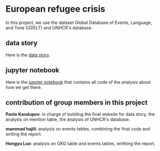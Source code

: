 # European refugee crisis

In this project, we use the dataset Global Database of Events, Language, and Tone (GDELT) and UNHCR's database.

## data story
Here is the [data story](https://infopaul.github.io/#home).

## jupyter notebook
Here is the [jupyter notebook](data_exploration.html) that contains all code of the analysis about how we get there.

## contribution of group members in this project

**Pavlo Karalupov**: in charge of building the final website for data story, the analysis on mention table, the analysis of UNHCR's database.

**mammad hajili**: analysis on events tables, combining the final code and writing the report.

**Hongyu Luo**:  analysis on GKG table and events tables, writhing the report.
